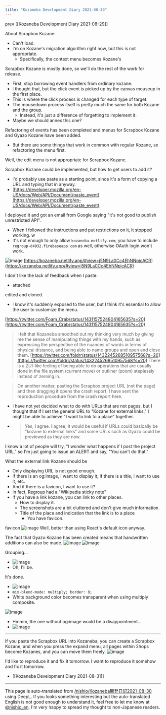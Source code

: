 ```yaml
---
title: "Kozaneba Development Diary 2021-08-30"
---
```


prev  [[Kozaneba Development Diary 2021-08-29]]

About Scrapbox Kozane
- Can't load.
- I'm on Kozane's migration algorithm right now, but this is not appropriate.
    - Specifically, the context menu becomes Kozane's

Scrapbox Kozane is mostly done, so we'll do the rest of the work for release.
- First, stop borrowing event handlers from ordinary kozane.
- I thought that, but the click event is picked up by the canvas mouseup in the first place.
- This is where the click process is changed for each type of target.
- The mousedown process itself is pretty much the same for both Kozane and the group.
    - Instead, it's just a difference of forgetting to implement it.
- Maybe we should annex this one?

Refactoring of events has been completed and menus for Scrapbox Kozane and Gyazo Kozane have been added.
- But there are some things that work in common with regular Kozane, so refactoring the menu first.

Well, the edit menu is not appropriate for Scrapbox Kozane.

Scrapbox Kozane could be implemented, but how to get users to add it?
- I'd probably use paste as a starting point, since it's a form of copying a URL and typing that in anyway.
- [https://developer.mozilla.org/en-US/docs/Web/API/Document/paste_event](https://developer.mozilla.org/en-US/docs/Web/API/Document/paste_event)

I deployed it and got an email from Google saying "it's not good to publish unrestricted API".
- When I followed the instructions and put restrictions on it, it stopped working. w
- It's not enough to only allow `kozaneba.netlify.com`, you have to include `regroup-d4932.firebaseapp.com` as well, otherwise OAuth login won't work.

![image](https://gyazo.com/91019f926449a28cc527aea7e52cb939/thumb/1000)
[https://kozaneba.netlify.app/#view=j5N9La0Cc4EhNNpjcACR](https://kozaneba.netlify.app/#view=j5N9La0Cc4EhNNpjcACR)

I don't like the lack of feedback when I paste.
- attached

edited and cloned.
- I know it's suddenly exposed to the user, but I think it's essential to allow the user to customize the menu.

[https://twitter.com/Foam_Crab/status/1431157524804165635?s=20](https://twitter.com/Foam_Crab/status/1431157524804165635?s=20)
> I felt that Kozaneba smoothed out my thinking very much by giving me the sense of manipulating things with my hands, such as expressing the perspective of the nuances of words in terms of physical distance, and being able to name groups and open and close them.
[https://twitter.com/foldrr/status/1432245268510957568?s=20](https://twitter.com/foldrr/status/1432245268510957568?s=20)
> There is a ZUI-like feeling of being able to do operations that are usually done in the file system (current move) or outliner (zoom) steplessly instead of zeroing in.

> On another matter, pasting the Scrapbox project URL (not the page) and then dragging it opens the crash report. I have sent the reproduction procedure from the crash report here.
- I have not yet decided what to do with URLs that are not pages, but I thought that if I set the general URL to "Kozane for external links," I might be able to achieve "I want to link to a place" together.
- > Yes, I agree. I agree, it would be useful if URLs could basically be "kozane to external links" and some URLs such as Gyazo could be previewed as they are now.

I know a lot of people will try, "I wonder what happens if I post the project URL," so I'm just going to issue an ALERT and say, "You can't do that."

What the external link Kozane should be
- Only displaying URL is not good enough.
- If there is an og:image, I want to display it, if there is a title, I want to use it, etc.
- And if there is a favicon, I want to use it?
- In fact, Regroup had a "Wikipedia sticky note"
- If you have a link kozane, you can link to other places.
    - How to display it.
    - The screenshots are a bit cluttered and don't give much information.
    - Title of the place and indication that the link is to a place
        - You have favicon.

favicon
![image](https://gyazo.com/87e9fb245c4d9d883d9ee0612150988e/thumb/1000)
Well, better than using React's default icon anyway.


The fact that Gyazo Kozane has been created means that handwritten additions can also be made.
![image](https://gyazo.com/dd1196b43036307be019617c15c3cef7/thumb/1000)
![image](https://gyazo.com/5fa76e346d4cb8a79aebf77bdf3d978e/thumb/1000)

Grouping...
- ![image](https://gyazo.com/c08a95bd649beec98ea92c1a76c59346/thumb/1000)
- Oh, I'll be.

It's done.
- ![image](https://gyazo.com/5abdd95826e8f17b3a009bbf0f8ad448/thumb/1000)
- `mix-blend-mode: multiply; border: 0;`
- White background color becomes transparent when using multiply composite.

![image](https://gyazo.com/591adec880980a144fad63e1b9724ef4/thumb/1000)
- Hmmm, the one without og:image would be a disappointment...
- ![image](https://gyazo.com/1ab20ff9a47787164e4fecafcae10fd9/thumb/1000)

---
If you paste the Scrapbox URL into Kozaneba, you can create a Scrapbox Kozane, and when you press the expand menu, all pages within 2hops become Kozanes, and you can move them freely.
![image](https://gyazo.com/8a1b146492af61c7f58dca96ebdfd352/thumb/1000)

I'd like to reproduce it and fix it tomorrow. I want to reproduce it somehow and fix it tomorrow.

- [[Kozaneba Development Diary 2021-08-31]]
---
This page is auto-translated from [/nishio/Kozaneba開発日記2021-08-30](https://scrapbox.io/nishio/Kozaneba開発日記2021-08-30) using DeepL. If you looks something interesting but the auto-translated English is not good enough to understand it, feel free to let me know at [@nishio_en](https://twitter.com/nishio_en). I'm very happy to spread my thought to non-Japanese readers.